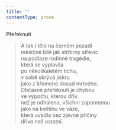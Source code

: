 ```yaml
---
title: ''
contentType: prose
---
```


Přeřeknutí

> A tak i tělo na černém pozadí  
> měsíčně bílé jak stříbrný střevíc  
> na podlaze rodinné tragédie,  
> která se vyplavila  
> po několikaletém tichu,  
> v sobě skrývá jiskru  
> jako z křemene dosud mrtvého.  
> Občasné přeřeknutí je chybou  
> ve výpočtu, kterou dřív,  
> než je odhalena, všichni zapomenou  
> jako na květinu ve váze,  
> která uvadla bez zjevné příčiny  
> dříve než ostatní.
